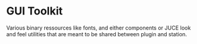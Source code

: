 # GUI Toolkit

Various binary ressources like fonts, and either components or JUCE look and feel utilities
that are meant to be shared between plugin and station.

